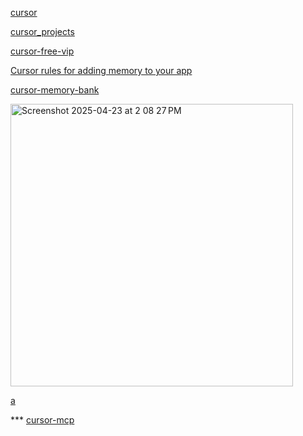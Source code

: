 [cursor](https://github.com/1mrat/cursor)

[cursor_projects](https://github.com/Kamalabot/cursor_projects/tree/main)

[cursor-free-vip](https://github.com/yeongpin/cursor-free-vip)

[Cursor rules for adding memory to your app](https://playbooks.com/rules/memory)


[cursor-memory-bank](https://github.com/vanzan01/cursor-memory-bank)

<img width="452" alt="Screenshot 2025-04-23 at 2 08 27 PM" src="https://github.com/user-attachments/assets/09193fe8-c126-410c-9008-e2d5983440ed" />

[a](https://x.com/kregenrek/status/1914762195784884528)

*** [cursor-mcp](https://x.com/_avichawla/status/1936673005826195841)
